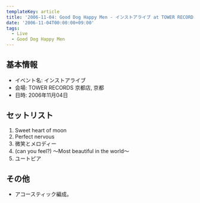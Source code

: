 ```yaml
---
templateKey: article
title: '2006-11-04: Good Dog Happy Men - インストアライブ at TOWER RECORDS 京都店'
date: '2006-11-04T00:00:00+09:00'
tags:
  - Live
  - Good Dog Happy Men
---
```

## 基本情報

* イベント名: インストアライブ
* 会場: TOWER RECORDS 京都店, 京都
* 日時: 2006年11月04日

## セットリスト

1. Sweet heart of moon
1. Perfect nervous
1. 微笑とメロディー
1. (can you feel?) ～Most beautiful in the world～
1. ユートピア

## その他

* アコースティック編成。
